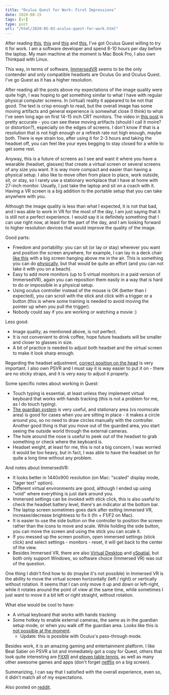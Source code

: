 ```yaml
---
title: "Oculus Quest for Work: First Impressions"
date: 2020-08-15
tags: [vr]
type: post
url: "/html/2020-05-03-oculus-quest-for-work.html"
---
```


After reading [this](https://www.reddit.com/r/OculusGo/comments/aq5q7q/shout_out_to_immersed_devs_thanks_to_them_i_can/), [this](https://www.reddit.com/r/OculusQuest/comments/ct1wx1/bigscreen_and_immersed_vr_are_oculus_secret/) and [this](https://www.reddit.com/r/OculusQuest/comments/c6ryyu/immersed_vr_has_forever_changed_my_workflow_the/) and [this](https://blog.immersed.team/working-in-vr-8-hrs-day-e8308b6791f0), I've got Oculus Quest willing to try it for work. I am a software developer and spend 8-10 hours per day before the laptop. My main machine at the moment is Mac Book Pro, I also own Thinkpad with Linux.

This way, in terms of software, [ImmersedVR](https://immersedvr.com/) seems to be the only contender and only compatible headsets are Oculus Go and Oculus Quest.
I've go Quest as it has a higher resolution.

<!-- more -->

After reading all the posts above my expectations of the image quality were quite high, I was hoping to get something similar to what I have with regular physical computer screens.
In (virtual) reality it appeared to be not that good. The text is crisp enough to read, but the overall image has some moving artifacts and general experience is somewhat close (I think) to what I've seen long ago on first 14-15 inch CRT monitors.
The video in [this post](https://www.reddit.com/r/OculusQuest/comments/c6ryyu/immersed_vr_has_forever_changed_my_workflow_the/) is pretty accurate - you can see these moving artifacts (should I call it moire? or distortion?), especially on the edges of screens.
I don't know if that is a resolution that is not high enough or a refresh rate not high enough, maybe both.
There is eye strain too, after using it for 2-3 hours and taking the headset off, you can feel like your eyes begging to stay closed for a while to get some rest.

Anyway, this is a future of screens as I see and want it where you have a wearable (headset, glasses) that create a virtual screen or several screens of any size you want.
It is way more compact and easier than having a physical setup.
I also like to move often from place to place, work outside, sit, or stay, so I rarely use a stationary workplace that I have at home with 27-inch monitor.
Usually, I just take the laptop and sit on a coach with it. Having a VR screen is a big addition to the portable setup that you can take anywhere with you.

Although the image quality is less than what I expected, it is not that bad, and I was able to work in VR for the most of the day, I am just saying that it is still not a perfect experience.
I would say it is definitely something that I can use right now, at least for the part of the day, and I am looking forward to higher resolution devices that would improve the quality of the image.

Good parts:
- Freedom and portability: you can sit (or lay or stay) wherever you want and position the screen anywhere, for example, I can lay in a deck chair [like this](https://www.amazon.com/Sunjoy-S-DNC1384PST-B3-Zero-Gravity-Chair-Black/dp/B078MM3SKK/ref=sr_1_7?dchild=1&keywords=deck+chair&qid=1597502719&sr=8-7) with a big screen hanging above me in the air. This is something you can do [physically](https://www.youtube.com/watch?v=msfVdsh9VAQ), but that would be quite an effort (and you can not take it with you on a beach).
- Easy to add more monitors (up to 5 virtual monitors in a paid version of ImmersedVR), again you can reposition them easily in a way that is hard to do or impossible in a physical setup.
- Using oculus controller instead of the mouse is OK (better than I expected), you can scroll with the stick and click with a trigger or a button (this is where some training is needed to avoid moving the pointer up when you pull the trigger).
- Nobody could say if you are working or watching a movie :)

Less good:
- Image quality, as mentioned above, is not perfect.
- It is not convenient to drink coffee, hope future headsets will be smaller and closer to glasses in size.
- A bit of practice is needed to adjust both headset and the virtual screen to make it look sharp enough.

Regarding the headset adjustment, [correct position on the head](https://www.reddit.com/r/OculusQuest/comments/i9t4v3/remember/) is very important. I also own PSVR and I must say it is way easier to put it on - there are no sticky straps, and it is very easy to adjust it properly.

Some specific notes about working in Quest:
- Touch typing is essential, at least unless they implement virtual keyboard that works with hands tracking (this is not a problem for me, as I do touch typing).
- [The guardian system](https://support.oculus.com/guardian/) is very useful, and stationary area (vs roomscale area) is good for cases when you are sitting in place - it makes a circle around you, so no need to draw circles manually with the controller. Another good thing is that you move out of the guarded area, you start seeing the outside world through the external cameras.
- The hole around the nose is useful to peek out of the headset to grab something or check where the keyboard is.
- Headset weight, at least for me, this is not a big concern, I was worried it would be too heavy, but in fact, I was able to have the headset on for quite a long time without any problem.

And notes about ImmersedVR:
- It looks better in 1440x900 resolution (on Mac: "scaled" display mode, "lager text" option).
- Different virtual environments are good, although I ended up using "void" where everything is just dark around you.
- Immersed settings can be invoked with stick click, this is also useful to check the headset battery level, there's an indicator at the bottom bar.
- The laptop screen sometimes goes dark after exiting immersed VR, increase/decrease brightness to fix it (fn + F1/F2 on Mac).
- It is easier to use the side button on the controller to position the screen rather than the icons to move and scale. While holding the side button, you can move the screen and using the stick you can scale it.
- If you messed up the screen position, open immersed settings (stick click) and select settings - monitors - reset, it will get back to the center of the view.
- Besides Immersed VR, there are also [Virtual Desktop](https://www.vrdesktop.net/) and [vSpatial](https://www.vspatial.com/), but both only support Windows, so software choice (Immersed VR) was out of the question.

One thing I didn't find how to do (maybe it's not possible) in Immersed VR is the ability to move the virtual screen horizontally (left / right) or vertically without rotation.
It seems that I can only move it up and down or left-right, while it rotates around the point of view at the same time, while sometimes I just want to move it a bit left or right straight, without rotation.

What else would be cool to have:
- A virtual keyboard that works with hands tracking
- Some hotkey to enable external cameras, the same as in the guardian setup mode, or when you walk off the guardian area. Looks like this is [not possible at the moment](https://forums.oculusvr.com/community/discussion/75626/how-to-turn-on-insight).
  - Update: this is possible with Oculus's pass-through mode.

Besides work, it is an amazing gaming and entertainment platform. I like Beat Saber on PSVR a lot and immediately got a copy for Quest, others that look quite interesting are [FitXR](https://fitxr.com/) and [eleven table tennis](https://www.oculus.com/experiences/quest/1995434190525828/?locale=en_US), as well as many other awesome games and apps (don't forget [netflix](https://www.oculus.com/experiences/quest/2184912004923042/) on a big screen).

Summarizing, I can say that I satisfied with the overall experience, even so, it didn't match all of my expectations.

Also posted on [reddit](https://www.reddit.com/r/OculusQuest/comments/ia97gp/oculus_quest_for_work_first_impressions/).
